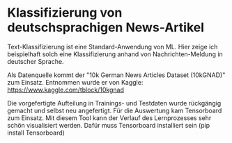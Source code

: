 # Klassifizierung von deutschsprachigen News-Artikel
Text-Klassifizierung ist eine Standard-Anwendung von ML. Hier zeige ich beispielhaft solch eine Klassifizierung anhand von Nachrichten-Meldung in deutscher Sprache.

Als Datenquelle kommt der "10k German News Articles Dataset (10kGNAD)" zum Einsatz. Entnommen wurde er von Kaggle: https://www.kaggle.com/tblock/10kgnad

Die vorgefertigte Aufteilung in Trainings- und Testdaten wurde rückgängig gemacht und selbst neu angefertigt.
Für die Auswertung kam Tensorboard zum Einsatz. Mit diesem Tool kann der Verlauf des Lernprozesses sehr schön visualisiert werden. Dafür muss Tensorboard installiert sein (pip install Tensorboard)
